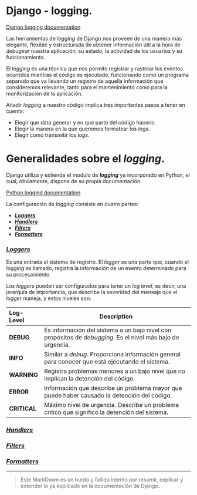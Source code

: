 # Django - logging.

[Django logging documentation](https://docs.djangoproject.com/en/4.0/topics/logging/#logging-explanation)

Las herramientas de _logging_ de Django nos proveen de una manera más elegante, flexible y estructurada de obtener información útil a la hora de _debugear_ nuestra aplicación, su estado, la actividad de los usuarios y  su funcionamiento. 

El _logging_ es una técnica que nos permite registrar y rastrear los eventos ocurridos mientras el código es ejecutado, funcionando como un programa separado que va llevando un registro de aquella información que consideremos relevante, tanto para el mantenimiento como para la monitorización de la aplicación.

Añadir _logging_ a nuestro código implica tres importantes pasos a tener en cuenta:

- Elegir que data generar y en que parte del código hacerlo.
- Elegir la manera en la que queremos formatear los _logs_.
- Elegir como transmitir los _logs_.

# Generalidades sobre el _logging_.

Django utiliza y extiende el modulo de ___logging___ ya incorporado en Python, el cual, obviamente, dispone de su propia documentación.

[Python loggind documentation](https://docs.python.org/3/library/logging.html#module-logging)



La configuración de _logging_ consiste en cuatro partes:

- [___Loggers___](https://docs.djangoproject.com/en/4.0/topics/logging/#topic-logging-parts-loggers)
- [___Handlers___](https://docs.djangoproject.com/en/4.0/topics/logging/#topic-logging-parts-handlers)
- [___Filters___](https://docs.djangoproject.com/en/4.0/topics/logging/#topic-logging-parts-filters)
- [___Formatters___](https://docs.djangoproject.com/en/4.0/topics/logging/#topic-logging-parts-formatters)



### [___Loggers___](https://docs.djangoproject.com/en/4.0/topics/logging/#topic-logging-parts-loggers)

Es una entrada al sistema de registro. El _logger_ es una parte que, cuando el _logging_ es llamado, registra la información de un evento determinado para su procesamiento.

Los _loggers_ pueden ser configurados para tener un _log level_, es decir, una jerarquía de importancia, que describe la severidad del mensaje que el _logger_ maneja, y estos niveles son:

| Log-Level    | Description                                                  |
| :----------- | ------------------------------------------------------------ |
| **DEBUG**    | Es información del sistema a un bajo nivel con propósitos de _debugging_. Es el nivel más bajo de urgencia. |
| **INFO**     | Similar a _debug_. Proporciona información general para conocer que está ejecutando el sistema. |
| **WARNING**  | Registra problemas menores a un bajo nivel que no implican la detención del código. |
| **ERROR**    | Información que describe un problema mayor que puede haber causado la detención del código. |
| **CRITICAL** | Máximo nivel de urgencia. Describe un problema critico que significó la detención del sistema. |



### [___Handlers___](https://docs.djangoproject.com/en/4.0/topics/logging/#topic-logging-parts-handlers)



### [___Filters___](https://docs.djangoproject.com/en/4.0/topics/logging/#topic-logging-parts-filters)



### [___Formatters___](https://docs.djangoproject.com/en/4.0/topics/logging/#topic-logging-parts-formatters)









---

> Este MarkDown es un burdo y fallido intento por resumir, explicar y extender lo ya explicado en la documentación de Django.